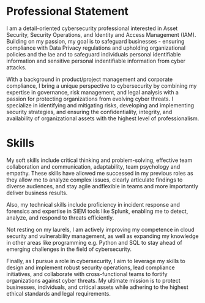 <h1>Professional Statement</h1>

<p> I am a detail-oriented cybersecurity professional interested in Asset Security, Security Operations, and Identity and Access Management (IAM). Building on my passion, my goal is to safeguard businesses - ensuring compliance with Data Privacy regulations and upholding organizational policies and the lae and to safeguard individuals personal identifiable information and sensitive personal indentifiable information from cyber attacks. </p>


<p> With a background in product/project management and corporate compliance, I bring a unique perspective to cybersecurity by combining my expertise in governance, risk management, and legal analysis with a passion for protecting organizations from evolving cyber threats. I specialize in identifying and mitigating risks, developing and implementing security strategies, and ensuring the confidentiality, integrity, and availability of organizational assets with the highest level of professionalism. </p>

# Skills

<p> My soft skills include critical thinking and problem-solving, effective team collaboration and communication, adaptability, team psychology and empathy. These skills have allowed me successed in my previous roles as they allow me to analyze complex issues, clearly articulate findings to diverse audiences, and stay agile andflexible in teams and more importantly deliver business results.  

Also, my technical skills include proficiency in incident response and forensics and expertise in SIEM tools like Splunk, enabling me to detect, analyze, and respond to threats efficiently.

Not resting on my laurels, I am actively improving my competence in cloud security and vulnerability management, as well as expanding my knowledge in other areas like programming e.g. Python and SQL to stay ahead of emerging challenges in the field of cybersecurity. </p>


<p> Finally, as I pursue a role in cybersecurity, I aim to leverage my skills to design and implement robust security operations, lead compliance initiatives, and collaborate with cross-functional teams to fortify organizations against cyber threats. My ultimate mission is to protect businesses, individuals, and critical assets while adhering to the highest ethical standards and legal requirements.</p>



